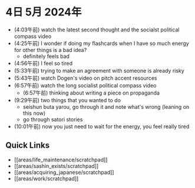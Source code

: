 # 4日 5月 2024年
- (4:03午前) watch the latest second thought and the socialst political compass video
- (4:25午前) I wonder if doing my flashcards when I have so much energy for other things is a bad idea?
  - definitely feels bad
- (4:56午前) I feel so tired
- (5:33午前) trying to make an agreement with someone is already risky
- (5:43午前) watch Dogen's video on pitch accent resources
- (6:57午前) watch the long socialist political compass video
  - (6:57午前) thinking about writing a piece on propaganda
- (9:29午前) two things that you wanted to do
  - seishun buta yarou, go through it and note what's wrong (leaning on this now)
  - go through satori stories
- (10:01午前) now you just need to wait for the energy, you feel really tired












## Quick Links
- [[areas/life_maintenance/scratchpad]]
- [[areas/sashin_exists/scratchpad]]
- [[areas/acquiring_japanese/scratchpad]]
- [[areas/work/scratchpad]]
